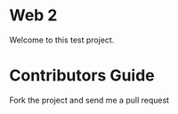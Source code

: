 Web 2
=======

Welcome to this test project.

Contributors Guide
==================

Fork the project and send me a pull request
